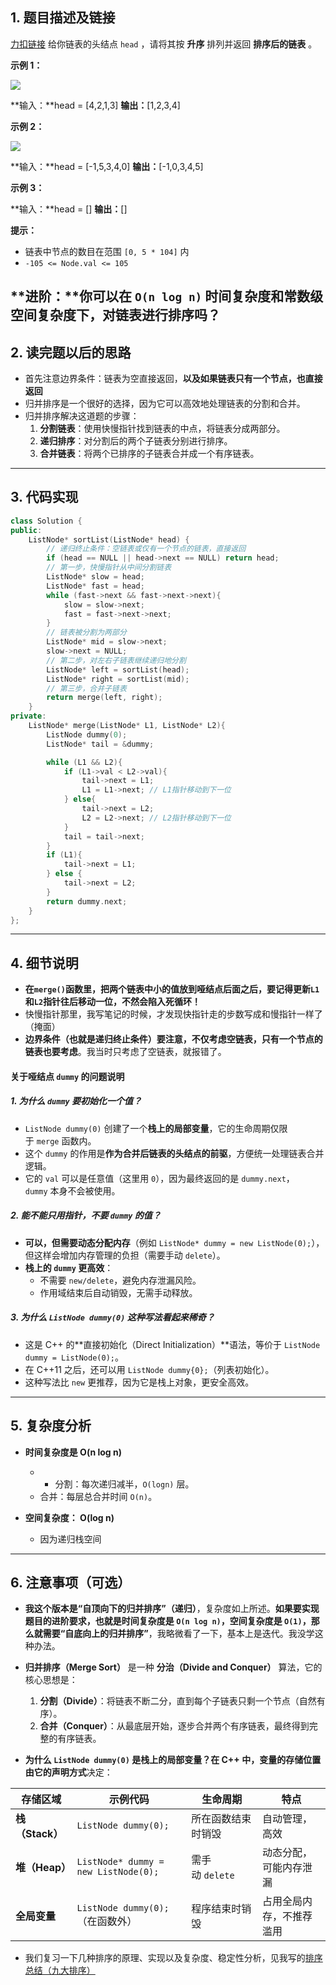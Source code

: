 ## 1. 题目描述及链接

[力扣链接](https://leetcode.cn/problems/sort-list/description/?envType=problem-list-v2&envId=2cktkvj)
给你链表的头结点 `head` ，请将其按 **升序** 排列并返回 **排序后的链表** 。

**示例 1：**

![](https://assets.leetcode.com/uploads/2020/09/14/sort_list_1.jpg)

**输入：**head = [4,2,1,3]
**输出：**[1,2,3,4]

**示例 2：**

![](https://assets.leetcode.com/uploads/2020/09/14/sort_list_2.jpg)

**输入：**head = [-1,5,3,4,0]
**输出：**[-1,0,3,4,5]

**示例 3：**

**输入：**head = []
**输出：**[]

**提示：**

- 链表中节点的数目在范围 `[0, 5 * 104]` 内
- `-105 <= Node.val <= 105`

**进阶：**你可以在 `O(n log n)` 时间复杂度和常数级空间复杂度下，对链表进行排序吗？
---
## 2. 读完题以后的思路

- 首先注意边界条件：链表为空直接返回，**以及如果链表只有一个节点，也直接返回**
- 归并排序是一个很好的选择，因为它可以高效地处理链表的分割和合并。
- 归并排序解决这道题的步骤：
	1. **分割链表**：使用快慢指针找到链表的中点，将链表分成两部分。
	2. **递归排序**：对分割后的两个子链表分别进行排序。
	3. **合并链表**：将两个已排序的子链表合并成一个有序链表。
---
## 3. 代码实现

```cpp
class Solution {
public:
    ListNode* sortList(ListNode* head) {
	    // 递归终止条件：空链表或仅有一个节点的链表，直接返回
	    if (head == NULL || head->next == NULL) return head;
	    // 第一步，快慢指针从中间分割链表
	    ListNode* slow = head;
	    ListNode* fast = head;
	    while (fast->next && fast->next->next){
		    slow = slow->next;
		    fast = fast->next->next;
	    }
	    // 链表被分割为两部分
	    ListNode* mid = slow->next;
	    slow->next = NULL;
	    // 第二步，对左右子链表继续递归地分割
	    ListNode* left = sortList(head);
	    ListNode* right = sortList(mid);
	    // 第三步，合并子链表
	    return merge(left, right);
    }
private:
	ListNode* merge(ListNode* L1, ListNode* L2){
		ListNode dummy(0);
		ListNode* tail = &dummy;

		while (L1 && L2){
			if (L1->val < L2->val){
				tail->next = L1;
				L1 = L1->next; // L1指针移动到下一位
			} else{
				tail->next = L2;
				L2 = L2->next; // L2指针移动到下一位
			}
			tail = tail->next;
		}
		if (L1){
			tail->next = L1;
		} else {
			tail->next = L2;
		}
		return dummy.next;
	}
};
```
---
## 4. 细节说明

- **在`merge()`函数里，把两个链表中小的值放到哑结点后面之后，要记得更新`L1` 和`L2`指针往后移动一位，不然会陷入死循环！**
- 快慢指针那里，我写笔记的时候，才发现快指针走的步数写成和慢指针一样了（掩面）
- **边界条件（也就是递归终止条件）要注意，不仅考虑空链表，只有一个节点的链表也要考虑**。我当时只考虑了空链表，就报错了。

#### **关于哑结点 `dummy` 的问题说明**

##### **1. 为什么 `dummy` 要初始化一个值？**
- `ListNode dummy(0)` 创建了一个**栈上的局部变量**，它的生命周期仅限于 `merge` 函数内。
- 这个 `dummy` 的作用是**作为合并后链表的头结点的前驱**，方便统一处理链表合并逻辑。
- 它的 `val` 可以是任意值（这里用 `0`），因为最终返回的是 `dummy.next`，`dummy` 本身不会被使用。
##### **2. 能不能只用指针，不要 `dummy` 的值？**
- **可以，但需要动态分配内存**（例如 `ListNode* dummy = new ListNode(0);`），但这样会增加内存管理的负担（需要手动 `delete`）。
- **栈上的 `dummy` 更高效**：
    - 不需要 `new/delete`，避免内存泄漏风险。
    - 作用域结束后自动销毁，无需手动释放。
##### **3. 为什么 `ListNode dummy(0)` 这种写法看起来稀奇？**
- 这是 C++ 的**直接初始化（Direct Initialization）**语法，等价于 `ListNode dummy = ListNode(0);`。
- 在 C++11 之后，还可以用 `ListNode dummy{0};`（列表初始化）。
- 这种写法比 `new` 更推荐，因为它是栈上对象，更安全高效。
---
## 5. 复杂度分析

- **时间复杂度是 O(n log n)**
	- - 分割：每次递归减半，`O(log⁡n)` 层。
	- 合并：每层总合并时间 `O(n)`。
	
- **空间复杂度： O(log n)**
	- 因为递归栈空间

---
## 6. 注意事项（可选）

- **我这个版本是“自顶向下的归并排序”（递归）**，复杂度如上所述。**如果要实现题目的进阶要求，也就是时间复杂度是 `O(n log n)`，空间复杂度是 `O(1)`，那么就需要“自底向上的归并排序”**，我略微看了一下，基本上是迭代。我没学这种办法。

- **归并排序（Merge Sort）** 是一种 **分治（Divide and Conquer）** 算法，它的核心思想是：
	1. **分割（Divide）**：将链表不断二分，直到每个子链表只剩一个节点（自然有序）。
	2. **合并（Conquer）**：从最底层开始，逐步合并两个有序链表，最终得到完整的有序链表。

- **为什么 `ListNode dummy(0)` 是栈上的局部变量？**在 C++ 中，变量的存储位置由它的**声明方式**决定：

| 存储区域         | 示例代码                                 | 生命周期         | 特点           |
| ------------ | ------------------------------------ | ------------ | ------------ |
| **栈（Stack）** | `ListNode dummy(0);`                 | 所在函数结束时销毁    | 自动管理，高效      |
| **堆（Heap）**  | `ListNode* dummy = new ListNode(0);` | 需手动 `delete` | 动态分配，可能内存泄漏  |
| **全局变量**     | `ListNode dummy(0);`（在函数外）           | 程序结束时销毁      | 占用全局内存，不推荐滥用 |
 - 我们复习一下几种排序的原理、实现以及复杂度、稳定性分析，见我写的[排序总结（九大排序）](obsidian://open?vault=Technical_Eight_Strands&file=LeecodeHot100%2FD12_%E6%8E%92%E5%BA%8F%E6%80%BB%E7%BB%93%EF%BC%88%E4%B9%9D%E5%A4%A7%E6%8E%92%E5%BA%8F%EF%BC%89)